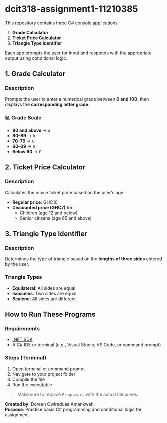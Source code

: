 # dcit318-assignment1-11210385
This repository contains three  C# console applications

1. **Grade Calculator**
2. **Ticket Price Calculator**
3. **Triangle Type Identifier**

Each app prompts the user for input and responds with the appropriate output using conditional logic.


## 1. Grade Calculator

### Description
Prompts the user to enter a numerical grade between **0 and 100**, then displays the **corresponding letter grade**.

### 📊 Grade Scale
- **90 and above** → `A`  
- **80–89** → `B`  
- **70–79** → `C`  
- **60–69** → `D`  
- **Below 60** → `F`  

## 2. Ticket Price Calculator

### Description
Calculates the movie ticket price based on the user's age.

- **Regular price**: GHC10  
- **Discounted price (GHC7)** for:
  - Children (age 12 and below)
  - Senior citizens (age 65 and above)

## 3. Triangle Type Identifier

### Description
Determines the type of triangle based on the **lengths of three sides** entered by the user.

### Triangle Types
- **Equilateral**: All sides are equal  
- **Isosceles**: Two sides are equal  
- **Scalene**: All sides are different

##  How to Run These Programs

### Requirements
- [.NET SDK](https://dotnet.microsoft.com/download)
- A C# IDE or terminal (e.g., Visual Studio, VS Code, or command prompt)

### Steps (Terminal)
1. Open terminal or command prompt
2. Navigate to your project folder
3. Compile the file
4. Run the executable


> Make sure to replace `Program.cs` with the actual filenames.


**Created by**: Doreen Owireduaa Amankwah  
**Purpose**: Practice basic C# programming and conditional logic for assignment

